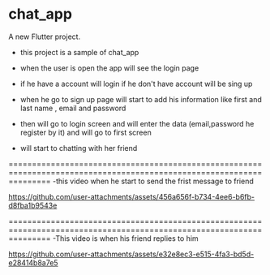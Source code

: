 # chat_app

A new Flutter project.


- this project is a sample of chat_app

- when the user is open the app will see the login page

- if he have a account will login if he don't have account will be sing up

- when he go to sign up page will start to add his information like first and last name , email and password

- then will go to login screen and will enter the data (email,password he register by it) and will go to first screen

- will start to chatting with her friend 

=====================================================================================================================
-this video when he start to send the frist message to friend 

https://github.com/user-attachments/assets/456a656f-b734-4ee6-b6fb-d8fba1b9543e

=====================================================================================================================
-This video is when his friend replies to him

https://github.com/user-attachments/assets/e32e8ec3-e515-4fa3-bd5d-e28414b8a7e5

